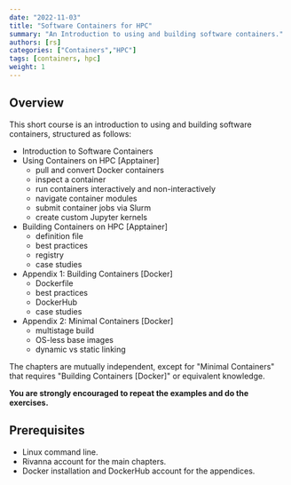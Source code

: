 ```yaml
---
date: "2022-11-03"
title: "Software Containers for HPC"
summary: "An Introduction to using and building software containers."
authors: [rs]
categories: ["Containers","HPC"]
tags: [containers, hpc]
weight: 1
---
```


## Overview
This short course is an introduction to using and building software containers, structured as follows:

- Introduction to Software Containers
- Using Containers on HPC [Apptainer]
    - pull and convert Docker containers
    - inspect a container
    - run containers interactively and non-interactively
    - navigate container modules
    - submit container jobs via Slurm
    - create custom Jupyter kernels
- Building Containers on HPC [Apptainer]
    - definition file
    - best practices
    - registry
    - case studies
- Appendix 1: Building Containers [Docker]
    - Dockerfile
    - best practices
    - DockerHub
    - case studies
- Appendix 2: Minimal Containers [Docker]
    - multistage build
    - OS-less base images
    - dynamic vs static linking

The chapters are mutually independent, except for "Minimal Containers" that requires "Building Containers [Docker]" or equivalent knowledge.

**You are strongly encouraged to repeat the examples and do the exercises.**

## Prerequisites
- Linux command line.
- Rivanna account for the main chapters.
- Docker installation and DockerHub account for the appendices.
